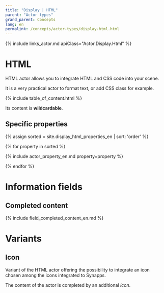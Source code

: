 ```yaml
---
title: "Display | HTML"
parent: "Actor types" 
grand_parent: Concepts
lang: en
permalink: /concepts/actor-types/display-html.html
---
```


{% include links_actor.md apiClass="Actor.Display.Html" %}

# HTML

HTML actor allows you to integrate HTML and CSS code into your scene.

It is a very practical actor to format text, or add CSS class for example.

{% include table_of_content.html %}

Its content is **wildcardable**.

## Specific properties

{% assign sorted = site.display_html_properties_en | sort: 'order' %}

{% for property in sorted %}

{% include actor_property_en.md property=property %}

{% endfor %}

# Information fields

## Completed content

{% include field_completed_content_en.md %}

# Variants

## Icon

Variant of the HTML actor offering the possibility to integrate an icon chosen among the icons integrated to Synapps.

The content of the actor is completed by an additional *icon*.
